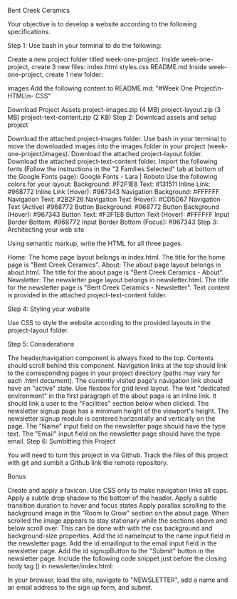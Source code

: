 Bent Creek Ceramics

Your objective is to develop a website according to the following specifications.

Step 1: Use bash in your terminal to do the following:

Create a new project folder titled week-one-project.
Inside week-one-project, create 3 new files:
index.html
styles.css
README.md
Inside week-one-project, create 1 new folder:

images
Add the following content to README.md: "#Week One Project\n- HTML\n- CSS"

Download Project Assets
project-images.zip (4 MB)
project-layout.zip (3 MB)
project-text-content.zip (2 KB)
Step 2: Download assets and setup project

Download the attached project-images folder.
Use bash in your terminal to move the downloaded images into the images folder in your project (week-one-project/images).
Download the attached project-layout folder.
Download the attached project-text-content folder.
Import the following fonts (Follow the instructions in the "2 Families Selected" tab at bottom of the Google Fonts page):
Google Fonts - Lara | Roboto
Use the following colors for your layout:
Background: #F2F1E8
Text: #131511
Inline Link: #968772
Inline Link (Hover): #967343
Navigation Background: #FFFFFF
Navigation Text: #2B2F26
Navigation Text (Hover): #CD5D67
Navigation Text (Active) #968772
Button Background: #968772
Button Background (Hover): #967343
Button Text: #F2F1E8
Button Text (Hover): #FFFFFF
Input Border Bottom: #968772
Input Border Bottom (Focus): #967343
Step 3: Architecting your web site

Using semantic markup, write the HTML for all three pages.

Home: The home page layout belongs in index.html.
The title for the home page is "Bent Creek Ceramics".
About: The about page layout belongs in about.html.
The title for the about page is "Bent Creek Ceramics - About".
Newsletter: The newsletter page layout belongs in newsletter.html.
The title for the newsletter page is "Bent Creek Ceramics - Newsletter".
Text content is provided in the attached project-text-content folder.

Step 4: Styling your website

Use CSS to style the website according to the provided layouts in the project-layout folder.

Step 5: Considerations

The header/navigation component is always fixed to the top. Contents should scroll behind this component.
Navigation links at the top should link to the corresponding pages in your project directory (paths may vary for each .html document).
The currently visited page's navigation link should have an "active" state.
Use flexbox for grid level layout.
The text "dedicated environment" in the first paragraph of the about page is an inline link. It should link a user to the "Facilities" section below when clicked.
The newsletter signup page has a minimum height of the viewport's height.
The newsletter signup module is centered horizontally and vertically on the page.
The "Name" input field on the newsletter page should have the type text.
The "Email" input field on the newsletter page should have the type email.
Step 6: Sumbitting this Project

You will need to turn this project in via Github. Track the files of this project with git and sumbit a Github link the remote repository.

Bonus

Create and apply a favicon.
Use CSS only to make navigation links all caps.
Apply a subtle drop shadow to the bottom of the header.
Apply a subtle transition duration to hover and focus states
Apply parallax scrolling to the background image in the "Room to Grow" section on the about page. When scrolled the image appears to stay stationary while the sections above and below scroll over. This can be done with with the css background and background-size properties.
Add the id nameInput to the name input field in the newsletter page.
Add the id emailInput to the email input field in the newsletter page.
Add the id signupButton to the "Submit" button in the newsletter page.
Include the following code snippet just before the closing body tag (</body>) in newsletter/index.html:

<script type="text/javascript">
  var nameInput = document.getElementById('nameInput');
  var emailInput = document.getElementById('emailInput');
  var signupButton = document.getElementById('signupButton');
  signupButton.addEventListener('click', function(e) {
    var nameVal = nameInput.value;
    var emailVal = emailInput.value;
    if (nameVal && emailVal) {
      alert('Thanks for signing up, ' + nameVal + '. Newsletters will be sent to ' + emailVal);
      nameInput.value = "";
      emailInput.value = "";
    } else {
      alert('We would love for you to sign up, please provide both your name and email address.');
    }
  });
</script>

In your browser, load the site, navigate to "NEWSLETTER", add a name and an email address to the sign up form, and submit.
